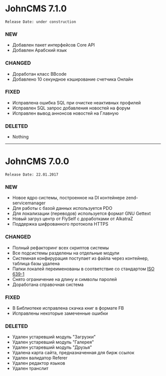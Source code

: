 # JohnCMS 7.1.0  
`Release Date: under construction`

### NEW
- Добавлен пакет интерфейсов Core API
- Добавлен Арабский язык
  
### CHANGED
- Доработан класс BBcode
- Добавлено 10 секундное кэширование счетчика Онлайн

### FIXED
- Исправлена ошибка SQL при очистке неактивных профилей
- Исправлен SQL запрос добавления новостей на форум
- Исправлен вывод аннонсов новостей на Главную
  
### DELETED
- Nothing

------------------------------------------------------------

# JohnCMS 7.0.0  
`Release Date: 22.01.2017`

### NEW
- Новое ядро системы, построенное на DI контейнере zend-servicemanager
- Для работы с базой данных используется PDO
- Для локализации (переводов) используется формат GNU Gettext  
- Новый загруз центр от FlySelf с доработками от AlkatraZ
- Поддержка шифрованного протокола HTTPS
  
### CHANGED
- Полный рефакторинг всех скриптов системы
- Все подсистемы разделены на отдельные модули
- Системная конфирурация поступает из файла через контейнер, таблица базы удалена
- Папки локалей переименованы в соответствие со стандартом [ISO 639-1](https://en.wikipedia.org/wiki/List_of_ISO_639-1_codes)
- Снято ограничение на длину и символы паролей
- Доработана справочная система

### FIXED
- В Библиотеке исправлена скачка книг в формате FB
- Исправлены некоторые замеченные ошибки
  
### DELETED
- Удален устаревший модуль "Загрузки"
- Удален устаревший модуль "Галерея"
- Удален устаревший модуль "Друзья"
- Удалена карта сайта, предназначенная для бирж ссылок
- Удален валидатор Referer
- Удален редактор языков
- Удален транслит
